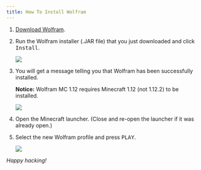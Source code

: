 ```yaml
---
title: How To Install Wolfram
---
```

1. [Download Wolfram](/download/).

2. Run the Wolfram installer (.JAR file) that you just downloaded and click <kbd>Install</kbd>.

   ![](https://cloud.githubusercontent.com/assets/10100202/26793481/7321f704-4a1e-11e7-831b-3e81f3f99a01.png)

3. You will get a message telling you that Wolfram has been successfully installed.

   **Notice:** Wolfram MC 1.12 requires Minecraft 1.12 (not 1.12.2) to be installed.

   ![](https://cloud.githubusercontent.com/assets/10100202/26793572/bca8dc26-4a1e-11e7-87fb-61e982e7db0d.png)

4. Open the Minecraft launcher. (Close and re-open the launcher if it was already open.)

5. Select the new Wolfram profile and press <kbd>PLAY</kbd>.

   ![](https://cloud.githubusercontent.com/assets/10100202/24443367/ac91713c-1462-11e7-81e6-7c6d29bf3c9a.png)

_Happy hacking!_
